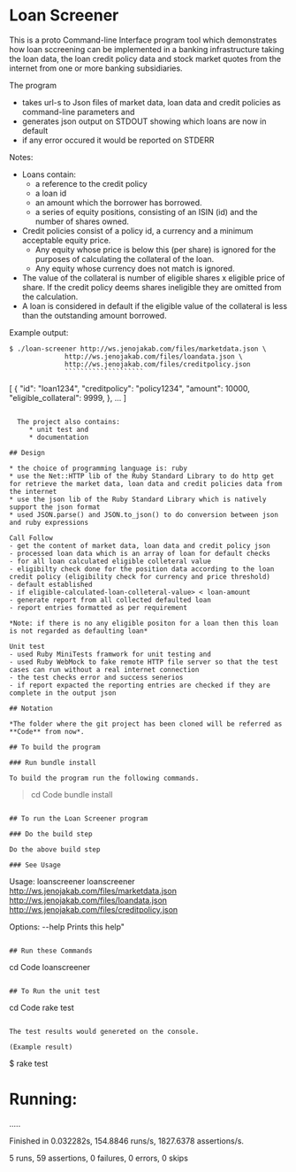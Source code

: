 # Loan Screener

This is a proto Command-line Interface program tool which demonstrates how loan sccreening can be implemented in a banking infrastructure taking the loan data, the loan credit policy data and stock market quotes from the internet from one or more banking subsidiaries.

The program
- takes url-s to Json files of market data, loan data and credit policies as command-line parameters and
- generates json output on STDOUT showing which loans are now in default
- if any error occured it would be reported on STDERR  

Notes:
* Loans contain:
    - a reference to the credit policy
    - a loan id
    - an amount which the borrower has borrowed.
    - a series of equity positions, consisting of an ISIN (id) and the number of shares owned.
* Credit policies consist of a policy id, a currency and a minimum acceptable equity price.
  - Any equity whose price is below this (per share) is ignored for the purposes of calculating the collateral of the loan.
  - Any equity whose currency does not match is ignored.
* The value of the collateral is number of eligible shares x eligible price of share. If the credit policy deems shares ineligible they are omitted from the calculation.
* A loan is considered in default if the eligible value of the collateral is less than the outstanding amount borrowed.


Example output:

````````````````````
$ ./loan-screener http://ws.jenojakab.com/files/marketdata.json \
              http://ws.jenojakab.com/files/loandata.json \
              http://ws.jenojakab.com/files/creditpolicy.json
              ````````````````````

````````````````````
[
  {
    "id": "loan1234",
    "creditpolicy": "policy1234",
    "amount": 10000,
    "eligible_collateral": 9999,
  },
...
]
````````````````````

  The project also contains:
     * unit test and
     * documentation

## Design

* the choice of programming language is: ruby
* use the Net::HTTP lib of the Ruby Standard Library to do http get for retrieve the market data, loan data and credit policies data from the internet
* use the json lib of the Ruby Standard Library which is natively support the json format
* used JSON.parse() and JSON.to_json() to do conversion between json and ruby expressions

Call Follow
- get the content of market data, loan data and credit policy json
- processed loan data which is an array of loan for default checks
- for all loan calculated eligible colleteral value
- eligibilty check done for the position data according to the loan credit policy (eligibility check for currency and price threshold)
- default established
- if eligible-calculated-loan-colleteral-value> < loan-amount
- generate report from all collected defaulted loan
- report entries formatted as per requirement

*Note: if there is no any eligible positon for a loan then this loan is not regarded as defaulting loan*

Unit test
- used Ruby MiniTests framwork for unit testing and
- used Ruby WebMock to fake remote HTTP file server so that the test cases can run without a real internet connection   
- the test checks error and success senerios
- if report expacted the reporting entries are checked if they are complete in the output json

## Notation

*The folder where the git project has been cloned will be referred as **Code** from now*.

## To build the program

### Run bundle install  

To build the program run the following commands.

````````````````````
> cd Code
> bundle install
````````````````````

## To run the Loan Screener program

### Do the build step

Do the above build step

### See Usage
````````````````````````
Usage: loanscreener <url-of-marketdata-json> <url-of-loandata-json> <url-of-creditpolicy-json>
       loanscreener http://ws.jenojakab.com/files/marketdata.json \
                     http://ws.jenojakab.com/files/loandata.json \
                     http://ws.jenojakab.com/files/creditpolicy.json

Options:
--help        Prints this help"
````````````````````````

## Run these Commands
````````````````````````
cd Code
loanscreener <url-of-marketdata-json> <url-of-loandata-json>
````````````````````````

## To Run the unit test

````````````````````````
cd Code
rake test
````````````````````````

The test results would genereted on the console.

(Example result)
````````````````````````
$ rake test

# Running:

.....

Finished in 0.032282s, 154.8846 runs/s, 1827.6378 assertions/s.

5 runs, 59 assertions, 0 failures, 0 errors, 0 skips
````````````````````
